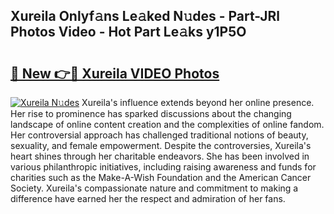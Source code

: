 ## Xureila Onlyf𝚊ns Le𝚊ked N𝚞des - Part-JRl Photos Video - Hot Part Le𝚊ks y1P5O

# <h2><a href="http://ac19240.deff.icu/?id=Xureila">🔗 New 👉🔴 Xureila VIDEO Photos</a></h2>

[![Xureila N𝚞des](https://i.imgur.com/rIISA9y.gif)](http://ac19240.deff.icu/?id=Xureila)
Xureila's influence extends beyond her online presence. Her rise to prominence has sparked discussions about the changing landscape of online content creation and the complexities of online fandom. Her controversial approach has challenged traditional notions of beauty, sexuality, and female empowerment. Despite the controversies, Xureila's heart shines through her charitable endeavors. She has been involved in various philanthropic initiatives, including raising awareness and funds for charities such as the Make-A-Wish Foundation and the American Cancer Society. Xureila's compassionate nature and commitment to making a difference have earned her the respect and admiration of her fans.
